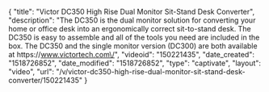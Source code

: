 {
    "title": "Victor DC350 High Rise Dual Monitor Sit-Stand Desk Converter",
    "description": "The DC350 is the dual monitor solution for converting your home or office desk into an ergonomically correct sit-to-stand desk. The DC350 is easy to assemble and all of the tools you need are included in the box. The DC350 and the single monitor version (DC300) are both available at https:\/\/www.victortech.com\/",
    "videoid": "150221435",
    "date_created": "1518726852",
    "date_modified": "1518726852",
    "type": "captivate",
    "layout": "video",
    "url": "\/v\/victor-dc350-high-rise-dual-monitor-sit-stand-desk-converter\/150221435"
}